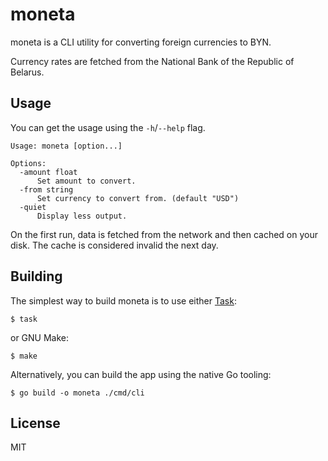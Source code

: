 # moneta

moneta is a CLI utility for converting foreign currencies to BYN.

Currency rates are fetched from the National Bank of the Republic of Belarus.

## Usage

You can get the usage using the `-h`/`--help` flag.

```
Usage: moneta [option...]

Options:
  -amount float
      Set amount to convert.
  -from string
      Set currency to convert from. (default "USD")
  -quiet
      Display less output.
```

On the first run, data is fetched from the network and then cached on your disk. The cache is considered invalid the next day.

## Building

The simplest way to build moneta is to use either [Task](https://taskfile.dev/):

```
$ task
```

or GNU Make:

```
$ make
```

Alternatively, you can build the app using the native Go tooling:

```
$ go build -o moneta ./cmd/cli
```

## License

MIT
